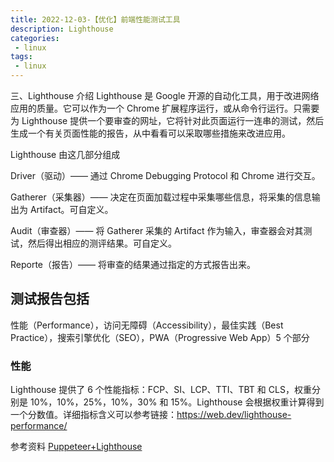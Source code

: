 ```yaml
---
title: 2022-12-03-【优化】前端性能测试工具
description: Lighthouse
categories:
 - linux
tags:
 - linux
---
```


三、Lighthouse 介绍
Lighthouse 是 Google 开源的自动化工具，用于改进网络应用的质量。它可以作为一个 Chrome 扩展程序运行，或从命令行运行。只需要为 Lighthouse 提供一个要审查的网址，它将针对此页面运行一连串的测试，然后生成一个有关页面性能的报告，从中看看可以采取哪些措施来改进应用。
 
Lighthouse 由这几部分组成

Driver（驱动）—— 通过 Chrome Debugging Protocol 和 Chrome 进行交互。

Gatherer（采集器）—— 决定在页面加载过程中采集哪些信息，将采集的信息输出为 Artifact。可自定义。

Audit（审查器）—— 将 Gatherer 采集的 Artifact 作为输入，审查器会对其测试，然后得出相应的测评结果。可自定义。

Reporte（报告）—— 将审查的结果通过指定的方式报告出来。


## 测试报告包括
性能（Performance），访问无障碍（Accessibility），最佳实践（Best Practice），搜索引擎优化（SEO），PWA（Progressive Web App）5 个部分

### 性能
Lighthouse 提供了 6 个性能指标：FCP、SI、LCP、TTI、TBT 和 CLS，权重分别是 10%，10%，25%，10%，30% 和 15%。Lighthouse 会根据权重计算得到一个分数值。详细指标含义可以参考链接：https://web.dev/lighthouse-performance/

参考资料
[Puppeteer+Lighthouse](https://heapdump.cn/article/3469499)